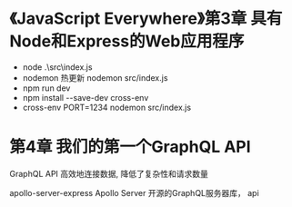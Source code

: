 # 《JavaScript Everywhere》第3章 具有Node和Express的Web应用程序

- node .\src\index.js
- nodemon 热更新
  nodemon src/index.js
- npm run dev
- npm install --save-dev cross-env
- cross-env PORT=1234 nodemon src/index.js

# 第4章 我们的第一个GraphQL API

GraphQL API 高效地连接数据, 
降低了复杂性和请求数量

apollo-server-express
Apollo Server 开源的GraphQL服务器库， 
api